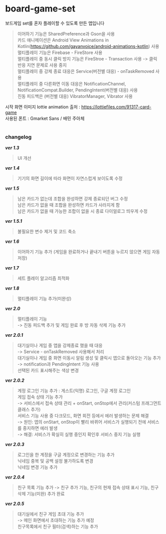 # board-game-set  
보드게임 set를 혼자 플레이할 수 있도록 만든 앱입니다

>이어하기 기능은 SharedPreference과 Gson을 사용  
>카드 애니메이션은 Android View Animations in Kotlin(https://github.com/gayanvoice/android-animations-kotlin) 사용  
>멀티플레이 기능은 Firebase - FireStore 사용  
>멀티플레이 중 동시 클릭 방지 기능은 FireStroe - Transaction 사용 -> 클릭 반응 지연 문제로 사용 중지  
>멀티플레이 중 강제 종료 대응은 Service(버전별 대응) - onTaskRemoved 사용  
>멀티플레이 중 다른화면 이동 대응은 NotificationChannel, NotificationCompat.Builder, PendingIntent(버전별 대응) 사용  
>진동 피드백은 (버전별 대응) VibratorManager, Vibrator 사용

시작 화면 이미지 lottie animation 출처 : https://lottiefiles.com/91317-card-game  
사용된 폰트 : Gmarket Sans / 배민 주아체
<br>
<br>
### changelog 
***ver 1.3***  
>UI 개선  
  
***ver 1.4***  
>기기의 화면 길이에 따라 화면이 자연스럽게 보이도록 수정

***ver 1.5***  
>남은 카드가 없는데 조합을 완성하면 강제 종료되던 버그 수정  
>남은 카드가 없을 때 조합을 완성하면 카드가 사라지게 함  
>남은 카드가 없을 때 가능한 조합이 없을 시 종료 다이얼로그 띄우게 수정

***ver 1.5.1***  
>불필요한 변수 제거 및 코드 축소  
  
***ver 1.6***  
>이어하기 기능 추가 (게임을 완료하거나 끝내기 버튼을 누르지 않으면 게임 자동 저장)

***ver 1.7***
>세트 플레이 알고리즘 최적화

***ver 1.8***
>멀티플레이 기능 추가(미완성)

***ver 2.0***
>멀티플레이 기능  
-> 진동 피드백 추가 및 게임 완료 후 방 자동 삭제 기능 추가

***ver 2.0.1***
>대기실이나 게임 중 앱을 강제종료 했을 때 대응  
>-> Service - onTaskRemoved 사용해서 처리  
>대기실이나 게임 중 화면 이동시 알림 생성 및 클릭시 앱으로 돌아오는 기능 추가  
>-> notification과 PendingIntent 기능 사용  
>선택된 카드 표시해주는 색상 변경

***ver 2.0.2***
>계정 로그인 기능 추가 : 게스트(익명) 로그인, 구글 계정 로그인  
>게임 접속 상태 기능 추가  
>-> 서비스에서 접속 상태 관리 + onStart, onStop에서 관리(커스텀 프래그먼트 클래스 추가)  
>서비스 기능 사용 중 다크모드, 화면 회전 등에서 에러 발생하는 문제 해결  
>-> 원인: 앱의 onStart, onStop이 빨리 바뀌어 서비스가 실행되기 전에 서비스를 중지하면 에러 발생  
>-> 해결: 서비스가 확실히 실행 중인지 확인후 서비스 중지 기능 실행  

***ver 2.0.3***
>로그인을 한 계정을 구글 계정으로 변경하는 기능 추가  
>닉네임 중복 및 공백 설정 불가하도록 변경   
>닉네임 변경 기능 추가

***ver 2.0.4***
>친구 목록 기능 추가 -> 친구 추가 기능, 친구의 현재 접속 상태 표시 기능, 친구 삭제 기능(미완) 추가 완료

***ver 2.0.5***
>대기실에서 친구 게임 초대 기능 추가  
>-> 메인 화면에서 초대하는 기능 추가 예정  
>친구목록에서 친구 필터(검색)하는 기능 추가
